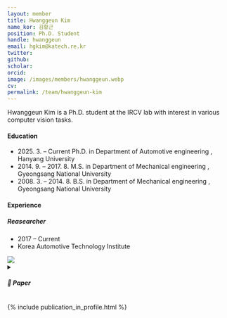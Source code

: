 ```yaml
---
layout: member
title: Hwanggeun Kim
name_kor: 김황근
position: Ph.D. Student
handle: hwanggeun
email: hgkim@katech.re.kr
twitter: 
github: 
scholar: 
orcid: 
image: /images/members/hwanggeun.webp
cv: 
permalink: /team/hwanggeun-kim
---
```


Hwanggeun Kim is a Ph.D. student at the IRCV lab with interest in various computer vision tasks.


#### Education

<ul class="chronological">
  <li><span>2025. 3. – Current</span> Ph.D. in Department of Automotive engineering
, Hanyang University</li>
  <li><span>2014. 9. – 2017. 8.</span> M.S. in Department of Mechanical engineering
, Gyeongsang National University</li>
<li><span>2008. 3. – 2014. 8.</span> B.S. in Department of Mechanical engineering
, Gyeongsang National University</li>
  
</ul>

#### Experience

<div class="twocols">
 <div>
  <h5>Reasearcher</h5>
  <ul class="chronological">
    <li>2017 – Current</li>
    <li>Korea Automotive Technology Institute</li>
  </ul>
 </div>
 <div>
  <img src="{{ site.url }}{{ site.baseurl }}/images/logopic/logo-katech.png" class="img-responsive" style="float: center" />
 </div> 
 <details><summary><h5>🔎 Paper</h5></summary>
  <ul class="chronological">
    <li>Development of Component Modules for an Integrated Video Surveillance System for EV Automatic Charging", <span style="font-weight: bold;">Hwanggeun Kim</span>, Jeonghwan Gil, Somyoung Choi, Chanho Lee, and Chulsoo Kim, IEEE Conference on Intelligent Transportation Systems (ITSC), 2024</li>
    
  </ul>
  </details>

</div>

{% include publication_in_profile.html %}
